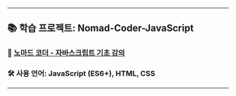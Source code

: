 
---

## 📚 학습 프로젝트: Nomad-Coder-JavaScript  
### 🔗 [노마드 코더 - 자바스크립트 기초 강의](https://nomadcoders.co/javascript-for-beginners)  
### 🛠️ 사용 언어: JavaScript (ES6+), HTML, CSS  

---

